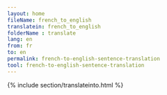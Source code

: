 ```yaml
---
layout: home
fileName: french_to_english
translatein: french_to_english
folderName : translate
lang: en
from: fr
to: en
permalink: french-to-english-sentence-translation
tool: french-to-english-sentence-translation
---
```

{% include section/translateinto.html %}